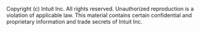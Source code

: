 Copyright (c) Intuit Inc. All rights reserved. Unauthorized reproduction is a violation of
applicable law. This material contains certain confidential and proprietary information and trade
secrets of Intuit Inc.
